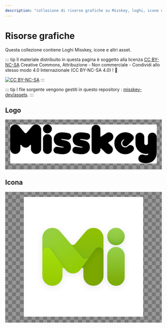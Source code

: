 ```yaml
---
description: "collezione di risorse grafiche su Misskey, loghi, icone disegni e altro..."
---
```


# Risorse grafiche

Questa collezione contiene Loghi Misskey, icone e altri asset.

::: tip
Il materiale distribuito in questa pagina è soggetto alla licenza [CC BY-NC-SA](http://creativecommons.org/licenses/by-nc-sa/4.0/deed.it) Creative Commons, Attribuzione - Non commerciale - Condividi allo stesso modo 4.0 Internazionale (CC BY-NC-SA 4.0) ! 🎉

<a rel="license" href="http://creativecommons.org/licenses/by-nc-sa/4.0/deed.it"><img alt="CC BY-NC-SA" src="https://i.creativecommons.org/l/by-nc-sa/4.0/88x31.png" /></a>
:::

::: tip
I file sorgente vengono gestiti in questo repository : [misskey-dev/assets](https://github.com/misskey-dev/assets).
:::

## Logo

<a class="asset" href="https://raw.githubusercontent.com/misskey-dev/assets/main/misskey.svg" target="_blank" download>
<img src="https://raw.githubusercontent.com/misskey-dev/assets/main/misskey.svg">
</a>

## Icona

<a class="asset" href="https://raw.githubusercontent.com/misskey-dev/assets/main/icon.png" target="_blank" download>
<img src="https://raw.githubusercontent.com/misskey-dev/assets/main/icon.png">
</a>

<style>
.asset {
	display: block;
	background-color: #777;
	background-image:
		linear-gradient(45deg, #999 25%, transparent 25%),
		linear-gradient(135deg, #999 25%, transparent 25%),
		linear-gradient(45deg, transparent 75%, #999 75%),
		linear-gradient(135deg, transparent 75%, #999 75%);
	background-size: 25px 25px; /* Must be a square */
	background-position: 0 0, 12.5px 0, 12.5px -12.5px, 0px 12.5px; /* Must be half of one side of the square */
	animation: asset-bg 0.5s linear infinite;

	margin: 1em 0;
	padding: 16px;
	text-align: center;
}

@keyframes asset-bg {
  0% {background-position: 0 0, 12.5px 0, 12.5px -12.5px, 0px 12.5px;}
  100% {background-position: 12.5px 12.5px, 25px 12.5px, 25px 0px, 12.5px 25px;}
}
</style>
